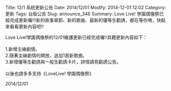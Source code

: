 Title: 12/1 系統更新公告
Date: 2014/12/01
Modify: 2014-12-01 12:02
Category: 更新
Tags: 台版公告
Slug: announce_346
Summary: Love Live! 學園偶像祭已經完成更新囉!!!新的故事章節、新的歌曲、最新的優等生勸誘，都在等你唷，快點來看看更新內容吧!!

<div class="content_news">
<div class="note">
<p>Love Live!學園偶像祭的12/01維護更新已經完成囉!!具體更新內容如下：<br />
<br />
1.新增主線劇情。<br />
2.隨著主線劇情的開放，追加1首新歌曲。<br />
3.新增優等生勸誘與一般生勸誘卡片，詳情請見勸誘公告。<br />
<br />
以後也請多多支持《LoveLive! 學園偶像祭》
<br />
</p>
		2014/12/01
		         
</div>
</div>

